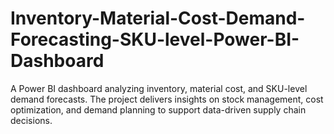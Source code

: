 # Inventory-Material-Cost-Demand-Forecasting-SKU-level-Power-BI-Dashboard
A Power BI dashboard analyzing inventory, material cost, and SKU-level demand forecasts. The project delivers insights on stock management, cost optimization, and demand planning to support data-driven supply chain decisions.

